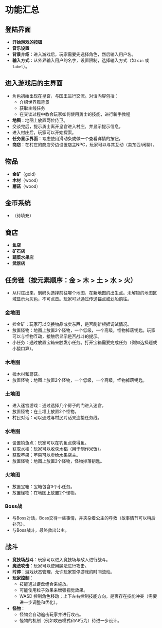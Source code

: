 # 功能汇总

## 登陆界面
- **开始游戏的按钮**
- **音乐设置**
- **背景介绍**：进入游戏后，玩家需要先选择角色，然后输入用户名。
- **输入方式**：从外界输入用户的名字，设置限制，选择输入方式（如 `cin` 或 `label`）。

## 进入游戏后的主界面
- 角色初始出现在皇宫，与国王进行交流。对话内容包括：
  - 介绍世界观背景
  - 获取主线任务
  - 在交谈过程中教会玩家如何使用勇士的技能，进行新手教程
- **地图**：地图上放置两位侍卫。
- 交谈完后，提示勇士离开皇宫进入村庄，并显示提示信息。
- 进入村庄后，玩家可以开始探索。
- **任务显示界面**：考虑使用滑动条或做一个查看详情的按钮。
- **商店**：在村庄的商店旁边设置店主NPC，玩家可以与其互动（卖东西/闲聊）。

## 物品
- **金矿**（gold）
- **木材**（wood）
- **蘑菇**（wood）

## 金币系统
- （待填充）

## 商店
- **鱼店**
- **矿石店**
- **蔬菜水果店**
- **武器店**

## 任务链（按元素顺序：金 > 木 > 土 > 水 > 火）
- 从村庄出来，到码头选择前往哪个地图，在新地图的出生点。未解锁的地图区域显示为灰色，不可点击。玩家可以通过传送锚点或划船前往。

### 金地图
- 捡金矿：玩家可以交换物品或卖东西，是否刷新根据调试情况。
- 放置怪物：地图上放置2个怪物，一个低级，一个高级，怪物掉落钥匙。玩家可以与怪物互动，接触后显示是否战斗的提示。
- 小任务：通过放置宝箱来触发小任务。打开宝箱需要完成任务（例如选择题或小猿口算）。

### 木地图
- 捡木材和蘑菇。
- 放置怪物：地图上放置2个怪物，一个低级，一个高级，怪物掉落钥匙。

### 土地图
- 进入迷宫游戏：通过选择几个房子的门进入迷宫。
- 放置怪物：在土堆上放置2个怪物。
- 村民对话：可以通过与村民对话来连接任务线。

### 水地图
- 设置钓鱼点：玩家可以在钓鱼点获得鱼。
- 获取水稻：玩家可以收获水稻（用于制作米饭）。
- 获取苹果：苹果可以卖给水果店主。
- 放置怪物：地图上放置2个怪物，怪物掉落钥匙。

### 火地图
- 放置宝箱：宝箱包含3个小任务。
- 放置怪物：在地图上放置2个怪物。

### Boss战
- 与Boss对话，Boss交待一些事情，并夹杂着公主的呼救（故事情节可以稍后补充）。
- 与Boss战斗，最终救出公主。

## 战斗
- **竞技场战斗**：玩家可以进入竞技场与敌人进行战斗。
- **魔法攻击**：玩家可以使用魔法进行攻击。
- **时停**：游戏状态管理，允许玩家暂停游戏的时间流动。
- **玩家控制**：
  - 技能通过键盘组合来施放。
  - 可能使用粒子效果来增强视觉效果。
  - WASD 控制角色移动；上下左右控制技能方向，是否存在技能冲突（需要进一步调整和优化）。
- **怪物**：
  - 怪物会自动追击玩家并进行攻击。
  - 怪物的机制（例如攻击模式和AI行为）待进一步设计。
